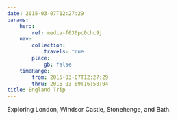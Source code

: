 ```yaml
---
date: 2015-03-07T12:27:29
params:
    hero:
        ref: media-f636pc0chc9j
    nav:
        collection:
            travels: true
        place:
            gb: false
    timeRange:
        from: 2015-03-07T12:27:29
        thru: 2015-03-09T16:58:04
title: England Trip
---
```


Exploring London, Windsor Castle, Stonehenge, and Bath.
